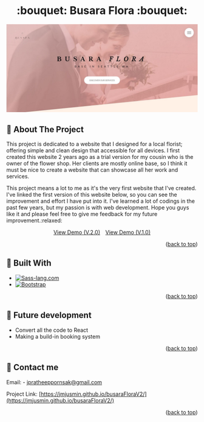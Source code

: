 <!-- PROJECT HEADER -->
<a name="readme-top"></a>
<h1 align="center">:bouquet: Busara Flora :bouquet:</h1>
<div align="center">
  <a href="https://jmjusmin.github.io/busaraFloraV2/">
    <img src="img/busara-cover.JPG" alt="cover">
  </a>
</div>

<!-- ABOUT THE PROJECT -->
## :memo: About The Project

<p> This project is dedicated to a website that I designed  for a local florist; offering simple and clean design that accessible for all devices. I first created this website 2 years ago as a trial version 
for my cousin who is the owner of the flower shop. Her clients are mostly online base, so I think it must be nice to create a website that can showcase 
all her work and services.</p>

<p>This project means a lot to me as it's the very first website that I've created. I've linked the first version of this website below, 
so you can see the improvement and effort I have put into it. I've learned a lot of codings in the past few years, but my passion is with web development. Hope you guys like it and please feel free to give me feedback for my future improvement.:relaxed:</p>

<div align="center">
<a href="https://jmjusmin.github.io/busaraFloraV2">View Demo (V.2.0)</a><span>&emsp;</span><a href="https://jmjusmin.github.io/busaraFlora">View Demo (V.1.0)</a>
</div>
<p align="right">(<a href="#readme-top">back to top</a>)</p>


<!-- Technologies use -->
## :wrench: Built With

* [![Sass-lang.com]][Sass-url]
* [![Bootstrap][Bootstrap.com]][Bootstrap-url]

<p align="right">(<a href="#readme-top">back to top</a>)</p>



<!-- Future -->
## :rocket: Future development
* Convert all the code to React
* Making a build-in booking system

<p align="right">(<a href="#readme-top">back to top</a>)</p>



<!-- CONTACT -->
## :love_letter: Contact me

Email: - jpratheeppornsak@gmail.com

Project Link: [https://jmjusmin.github.io/busaraFloraV2/](https://jmjusmin.github.io/busaraFloraV2/)

<p align="right">(<a href="#readme-top">back to top</a>)</p>

<!-- MARKDOWN LINKS & IMAGES -->
<!-- https://www.markdownguide.org/basic-syntax/#reference-style-links -->
[linkedin-shield]: https://img.shields.io/badge/-LinkedIn-black.svg?style=for-the-badge&logo=linkedin&colorB=555
[linkedin-url]: https://linkedin.com/in/linkedin_username
[product-screenshot]: images/screenshot.png
[Bootstrap.com]: https://img.shields.io/badge/Bootstrap-563D7C?style=for-the-badge&logo=bootstrap&logoColor=white
[Bootstrap-url]: https://getbootstrap.com
[Sass-lang.com]: https://img.shields.io/badge/SASS-cc6699?style=for-the-badge&logo=sass&logoColor=white
[Sass-url]: https://sass-lang.com
